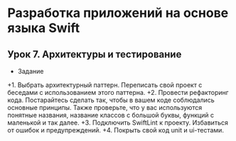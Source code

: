 # Разработка приложений на основе языка Swift


## Урок 7. Архитектуры и тестирование

- Задание

+1. Выбрать архитектурный паттерн. Переписать свой проект с беседами с использованием этого паттерна.
+2. Провести рефакторинг кода. Постарайтесь сделать так, чтобы в вашем коде соблюдались основные принципы. Также проверьте, что у вас используются понятные названия, название классов с большой буквы, функций с маленькой и так далее.
+3. Подключить SwiftLint к проекту. Избавиться от ошибок и предупреждений.
+4. Покрыть свой код unit и ui-тестами.